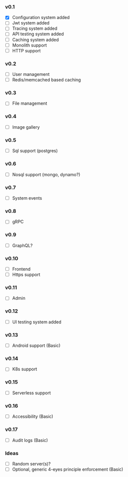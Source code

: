 ### v0.1
* [X] Configuration system added
* [ ] Jwt system added
* [ ] Tracing system added
* [ ] API testing system added
* [ ] Caching system added
* [ ] Monolith support
* [ ] HTTP support

### v0.2
* [ ] User management
* [ ] Redis/memcached based caching

### v0.3
* [ ] File management 

### v0.4
* [ ] Image gallery

### v0.5
* [ ] Sql support (postgres)

### v0.6
* [ ] Nosql support (mongo, dynamo?)

### v0.7
* [ ] System events

### v0.8
* [ ] gRPC

### v0.9
* [ ] GraphQL?

### v0.10
* [ ] Frontend
* [ ] Https support

### v0.11
* [ ] Admin

### v0.12
* [ ] UI testing system added

### v0.13
* [ ] Android support (Basic)

### v0.14
* [ ] K8s support 

### v0.15
* [ ] Serverless support

### v0.16
* [ ] Accessibility (Basic)

### v0.17
* [ ] Audit logs (Basic)

### Ideas
* [ ] Random server(s)?
* [ ] Optional, generic 4-eyes principle enforcement (Basic)